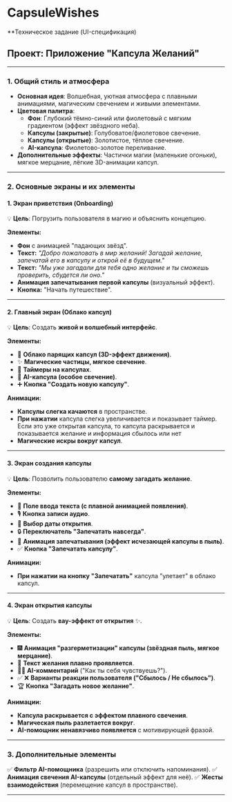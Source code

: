 # CapsuleWishes

**Техническое задание (UI-спецификация)

## **Проект:** Приложение "Капсула Желаний"

---

### **1. Общий стиль и атмосфера**

- **Основная идея**: Волшебная, уютная атмосфера с плавными анимациями, магическим свечением и живыми элементами.
- **Цветовая палитра**:
  - **Фон**: Глубокий тёмно-синий или фиолетовый с мягким градиентом (эффект звёздного неба).
  - **Капсулы (закрытые)**: Голубоватое/фиолетовое свечение.
  - **Капсулы (открытые)**: Золотистое, тёплое свечение.
  - **AI-капсула**: Фиолетово-золотое переливание.
- **Дополнительные эффекты**: Частички магии (маленькие огоньки), мягкое мерцание, лёгкие 3D-анимации капсул.

---

### **2. Основные экраны и их элементы**

#### **1. Экран приветствия (Onboarding)**

💡 **Цель**: Погрузить пользователя в магию и объяснить концепцию.

**Элементы:**

- **Фон** с анимацией "падающих звёзд".
- **Текст:** *"Добро пожаловать в мир желаний! Загадай желание, запечатай его в капсулу и открой её в будущем."*
- **Текст:** *"Мы уже загадали для тебя одно желание и ты сможешь проверить, сбудется ли оно."*
- **Анимация запечатывания первой капсулы** (визуальный эффект).
- **Кнопка:** "Начать путешествие".

---

#### **2. Главный экран (Облако капсул)**

💡 **Цель**: Создать **живой и волшебный интерфейс**.

**Элементы:**

- 🌌 **Облако парящих капсул (3D-эффект движения)**.
- ✨ **Магические частицы, мягкое свечение**.
- 📅 **Таймеры на капсулах**.
- 🎁 **AI-капсула (особое свечение)**.
- ➕ **Кнопка "Создать новую капсулу"**.

**Анимации:**

- **Капсулы слегка качаются** в пространстве.
- **При нажатии** капсула слегка увеличивается и показывает таймер. Если это уже открытая капсула, то капсула раскрывается и показывается желание и информация сбылось или нет
- **Магические искры вокруг капсул**.

---

#### **3. Экран создания капсулы**

💡 **Цель**: Позволить пользователю **самому загадать желание**.

**Элементы:**

- 📜 **Поле ввода текста (с плавной анимацией появления)**.
- 🎙️ **Кнопка записи аудио**.
- 📅 **Выбор даты открытия**.
- 🔒 **Переключатель "Запечатать навсегда"**.
- 🎇 **Анимация запечатывания (эффект исчезающей капсулы в пыль)**.
- ✅ **Кнопка "Запечатать капсулу"**.

**Анимации:**

- **При нажатии на кнопку "Запечатать"** капсула "улетает" в облако капсул.

---

#### **4. Экран открытия капсулы**

💡 **Цель**: Создать **вау-эффект от открытия** ✨.

**Элементы:**

- 🎆 **Анимация "разгерметизации" капсулы (звёздная пыль, мягкое мерцание)**.
- 📜 **Текст желания плавно проявляется**.
- 🧙‍♂️ **AI-комментарий** ("Как ты себя чувствуешь?").
- ✅ ❌ **Варианты реакции пользователя ("Сбылось / Не сбылось")**.
- 🏆 **Кнопка "Загадать новое желание"**.

**Анимации:**

- **Капсула раскрывается с эффектом плавного свечения**.
- **Магическая пыль разлетается вокруг**.
- **AI-помощник ненавязчиво появляется** с мотивирующей фразой.

---

### **3. Дополнительные элементы**

✅ **Фильтр AI-помощника** (разрешить или отключить напоминания).
✅ **Анимация свечения AI-капсулы** (отдельный эффект для неё).
✅ **Жесты взаимодействия** (перемещение капсул в пространстве).

---

